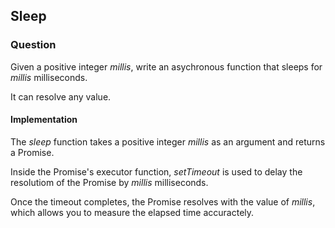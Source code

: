 ## Sleep

### Question

Given a positive integer *millis*, write an asychronous function that sleeps for *millis* milliseconds. 

It can resolve any value.

#### Implementation

The *sleep* function takes a positive integer *millis* as an argument and returns a Promise.

Inside the Promise's executor function, *setTimeout* is used to delay the resolutiom of the Promise by *millis* milliseconds.

Once the timeout completes, the Promise resolves with the value of *millis*, which allows you to measure the elapsed time accuractely.

